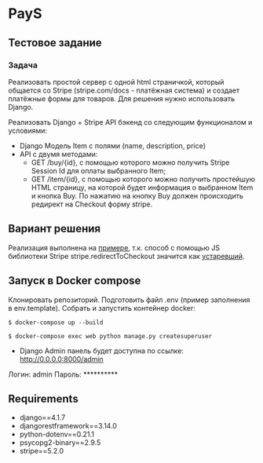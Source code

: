 # PayS

## Тестовое задание

### Задача

Реализовать простой сервер с одной html страничкой, который общается со Stripe (stripe.com/docs - платёжная система) и создает платёжные формы для товаров.
Для решения нужно использовать Django.

Реализовать Django + Stripe API бэкенд со следующим функционалом и условиями:

- Django Модель Item с полями (name, description, price)
- API с двумя методами:
	- GET /buy/{id}, c помощью которого можно получить Stripe Session Id для оплаты выбранного Item;
	- GET /item/{id}, c помощью которого можно получить простейшую HTML страницу, на которой будет информация о выбранном Item и кнопка Buy. По нажатию на кнопку Buy должен происходить редирект на Checkout форму stripe.


## Вариант решения

Реализация выполнена на <a href='https://stripe.com/docs/payments/accept-a-payment?integration=checkout'>примере</a>, т.к. способ с помощью JS библиотеки Stripe stripe.redirectToCheckout значится как  <a href='https://stripe.com/docs/js/deprecated/redirect_to_checkout'>устаревший</a>.

## Запуск в Docker compose

Клонировать репозиторий. Подготовить файл .env (пример заполнения в env.template).
Собрать и запустить контейнер docker:


	$ docker-compose up --build

	$ docker-compose exec web python manage.py createsuperuser

- Django Admin панель будет доступна по ссылке: http://0.0.0.0:8000/admin

Логин: admin
Пароль: **********


## Requirements

- django==4.1.7
- djangorestframework==3.14.0
- python-dotenv==0.21.1
- psycopg2-binary==2.9.5
- stripe==5.2.0
